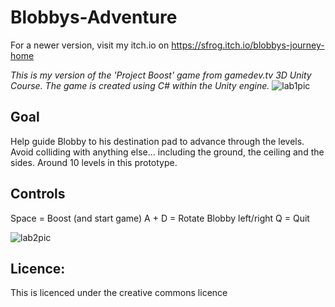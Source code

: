 # Blobbys-Adventure

For a newer version, visit my itch.io on https://sfrog.itch.io/blobbys-journey-home

<em>This is my version of the 'Project Boost' game from gamedev.tv 3D Unity Course. The game is created using C# within the Unity engine.</em>
![lab1pic](https://user-images.githubusercontent.com/24542182/63312171-888b0180-c2f8-11e9-94a9-10d6ac72cd56.png)

## Goal
Help guide Blobby to his destination pad to advance through the levels. Avoid colliding with anything else… including the ground, the ceiling and the sides. Around 10 levels in this prototype.

## Controls
Space = Boost (and start game)
A + D = Rotate Blobby left/right
Q = Quit

![lab2pic](https://user-images.githubusercontent.com/24542182/63312178-8fb20f80-c2f8-11e9-9eb3-ea757355b577.png)

## Licence:
This is licenced under the creative commons licence

